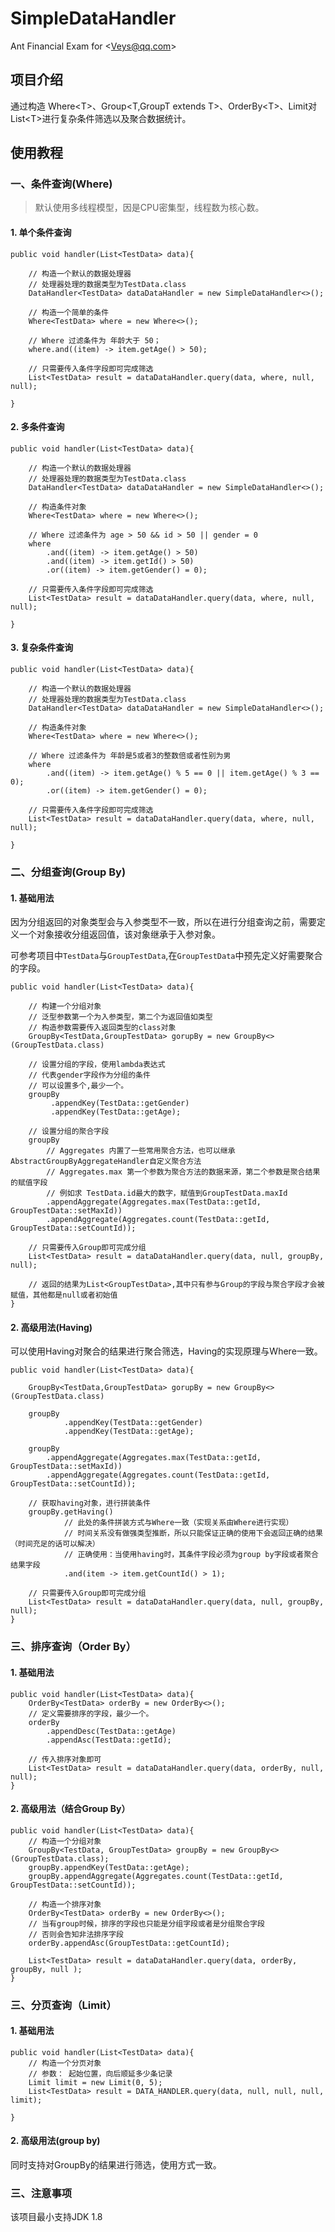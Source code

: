 # SimpleDataHandler
Ant Financial Exam for &lt;Veys@qq.com>

## 项目介绍

通过构造 Where&lt;T&gt;、Group&lt;T,GroupT extends T&gt;、OrderBy&lt;T&gt;、Limit对List&lt;T&gt;进行复杂条件筛选以及聚合数据统计。

## 使用教程

### 一、条件查询(Where)

> 默认使用多线程模型，因是CPU密集型，线程数为核心数。

#### 1. 单个条件查询

```
public void handler(List<TestData> data){

    // 构造一个默认的数据处理器
    // 处理器处理的数据类型为TestData.class
    DataHandler<TestData> dataDataHandler = new SimpleDataHandler<>();

    // 构造一个简单的条件
    Where<TestData> where = new Where<>();
    
    // Where 过滤条件为 年龄大于 50；
    where.and((item) -> item.getAge() > 50);

    // 只需要传入条件字段即可完成筛选
    List<TestData> result = dataDataHandler.query(data, where, null, null);

}
```

#### 2. 多条件查询

```
public void handler(List<TestData> data){

    // 构造一个默认的数据处理器
    // 处理器处理的数据类型为TestData.class
    DataHandler<TestData> dataDataHandler = new SimpleDataHandler<>();

    // 构造条件对象
    Where<TestData> where = new Where<>();
    
    // Where 过滤条件为 age > 50 && id > 50 || gender = 0
    where
        .and((item) -> item.getAge() > 50)
        .and((item) -> item.getId() > 50)
        .or((item) -> item.getGender() = 0);

    // 只需要传入条件字段即可完成筛选
    List<TestData> result = dataDataHandler.query(data, where, null, null);

}
```

#### 3. 复杂条件查询

```
public void handler(List<TestData> data){

    // 构造一个默认的数据处理器
    // 处理器处理的数据类型为TestData.class
    DataHandler<TestData> dataDataHandler = new SimpleDataHandler<>();

    // 构造条件对象
    Where<TestData> where = new Where<>();
    
    // Where 过滤条件为 年龄是5或者3的整数倍或者性别为男
    where
        .and((item) -> item.getAge() % 5 == 0 || item.getAge() % 3 == 0); 
        .or((item) -> item.getGender() = 0);

    // 只需要传入条件字段即可完成筛选
    List<TestData> result = dataDataHandler.query(data, where, null, null);

}
```

### 二、分组查询(Group By)

#### 1. 基础用法

因为分组返回的对象类型会与入参类型不一致，所以在进行分组查询之前，需要定义一个对象接收分组返回值，该对象继承于入参对象。

可参考项目中`TestData`与`GroupTestData`,在`GroupTestData`中预先定义好需要聚合的字段。

```
public void handler(List<TestData> data){

    // 构建一个分组对象
    // 泛型参数第一个为入参类型，第二个为返回值如类型
    // 构造参数需要传入返回类型的class对象
    GroupBy<TestData,GroupTestData> gorupBy = new GroupBy<>(GroupTestData.class)

    // 设置分组的字段，使用lambda表达式
    // 代表gender字段作为分组的条件
    // 可以设置多个,最少一个。
    groupBy
         .appendKey(TestData::getGender)
         .appendKey(TestData::getAge);

    // 设置分组的聚合字段
    groupBy
        // Aggregates 内置了一些常用聚合方法，也可以继承AbstractGroupByAggregateHandler自定义聚合方法
        // Aggregates.max 第一个参数为聚合方法的数据来源，第二个参数是聚合结果的赋值字段
        // 例如求 TestData.id最大的数字，赋值到GroupTestData.maxId
        .appendAggregate(Aggregates.max(TestData::getId, GroupTestData::setMaxId))
        .appendAggregate(Aggregates.count(TestData::getId, GroupTestData::setCountId));

    // 只需要传入Group即可完成分组
    List<TestData> result = dataDataHandler.query(data, null, groupBy, null);
    
    // 返回的结果为List<GroupTestData>,其中只有参与Group的字段与聚合字段才会被赋值，其他都是null或者初始值
}
```

#### 2. 高级用法(Having)

可以使用Having对聚合的结果进行聚合筛选，Having的实现原理与Where一致。

```
public void handler(List<TestData> data){

    GroupBy<TestData,GroupTestData> gorupBy = new GroupBy<>(GroupTestData.class)

    groupBy
            .appendKey(TestData::getGender)
            .appendKey(TestData::getAge);

    groupBy
        .appendAggregate(Aggregates.max(TestData::getId, GroupTestData::setMaxId))
        .appendAggregate(Aggregates.count(TestData::getId, GroupTestData::setCountId));

    // 获取having对象，进行拼装条件
    groupBy.getHaving()
            // 此处的条件拼装方式与Where一致（实现关系由Where进行实现）
            // 时间关系没有做强类型推断，所以只能保证正确的使用下会返回正确的结果（时间充足的话可以解决）
            // 正确使用：当使用having时，其条件字段必须为group by字段或者聚合结果字段
            .and(item -> item.getCountId() > 1);

    // 只需要传入Group即可完成分组
    List<TestData> result = dataDataHandler.query(data, null, groupBy, null);
}
```

### 三、排序查询（Order By）

#### 1. 基础用法

```
public void handler(List<TestData> data){
    OrderBy<TestData> orderBy = new OrderBy<>();
    // 定义需要排序的字段，最少一个。
    orderBy
        .appendDesc(TestData::getAge)
        .appendAsc(TestData::getId);

    // 传入排序对象即可
    List<TestData> result = dataDataHandler.query(data, orderBy, null, null);
}
```

#### 2. 高级用法（结合Group By）

```
public void handler(List<TestData> data){
    // 构造一个分组对象
    GroupBy<TestData, GroupTestData> groupBy = new GroupBy<>(GroupTestData.class);
    groupBy.appendKey(TestData::getAge);
    groupBy.appendAggregate(Aggregates.count(TestData::getId, GroupTestData::setCountId));

    // 构造一个排序对象
    OrderBy<TestData> orderBy = new OrderBy<>();
    // 当有group时候，排序的字段也只能是分组字段或者是分组聚合字段
    // 否则会告知非法排序字段
    orderBy.appendAsc(GroupTestData::getCountId);

    List<TestData> result = dataDataHandler.query(data, orderBy, groupBy, null );
}
```

### 三、分页查询（Limit）

#### 1. 基础用法

```
public void handler(List<TestData> data){
    // 构造一个分页对象
    // 参数： 起始位置，向后顺延多少条记录
    Limit limit = new Limit(0, 5);
    List<TestData> result = DATA_HANDLER.query(data, null, null, null, limit);

}
```

#### 2. 高级用法(group by)

同时支持对GroupBy的结果进行筛选，使用方式一致。

### 三、注意事项

该项目最小支持JDK 1.8
